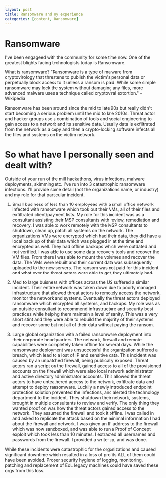 ```yaml
---
layout: post
title: Ransomware and my experience
categories: [content, Ransomware]
---
```

# Ransomware
I've been engageed with the community for some time now. One of the greatest blights facing technologists today is Ransomware. 

What is ransomware?
"Ransomware is a type of malware from cryptovirology that threatens to publish the victim's personal data or perpetually block access to it unless a ransom is paid. While some simple ransomware may lock the system without damaging any files, more advanced malware uses a technique called cryptoviral extortion." - Wikipedia

Ransomware has been around since the mid to late 90s but really didn't start becoming a serious problem until the mid to late 2010s. Threat actor and hacker groups use a combination of tools and social engineering to gain access to a network and its sensitive data. Usually data is exfiltrated from the network as a copy and then a crypto-locking software infects all the files and systems on the victim network.

# So what have I personally seen and dealt with?
Outside of your run of the mill hackathons, virus infections, malware deployments, skimming etc. I've run into 3 catastrophic ransomware infections. I'll provide some detail (not the organizations name, or industry) and my role for that particular incident.

1) Small business of less than 10 employees with a small office network infected with ransomware which took out their VMs, all of their files and exfiltrated client/payment lists. My role for this incident was as a consultant assisting their MSP consultants with review, remediation and recovery. I was able to work remotely with the MSP consultants to shutdown, clean up, patch all systems on the network. The organizations VMs were encrypted which had their data, they did have a local back up of their data which was plugged in at the time and encrypted as well. They had offline backups which were outdated and not verified. I was able to use some data recovery tools and recover the VM files. From there I was able to mount the volumes and recover the data. The VMs were rebuilt and their current data was subsequently uploaded to the new servers. The ransom was not paid for this incident and what ever the threat actors were able to get, they ultimately had.

2) Med to large buisness with offices across the US suffered a similar incident. Their entire network was taken down due to poorly managed infrastructure that allowed threat actors to remotely access the network, monitor the network and systems. Eventually the threat actors deployed ransomware which encrypted all systems, and backups. My role was as an outside consultant to recommend infrastructure and security best practices while helping them maintain a level of sanity. This was a very short stint and they were able to rebuild the majority of their systems and recover some but not all of their data without paying the ransom.

3) Large global organization with a failed ransomware deployment into their corporate headquarters. The network, firewall and remote capabilities were completely taken offline for several days. While the ransomware deployment was unsuccessful the organization suffered a breach, which lead to a lost of IP and sensitive data. This incident was caused by an unpatched firewall, being publically exposed. Threat actors ran a script on the firewall, gained access to all of the provisioned accounts on the firewall which were also local network administrator and active directory administrator accounts. This allowed the threat actors to have unteathered access to the network, exfiltrate data and attempt to deploy ransomware. Luckily a newly introduced endpoint protection solution prevented the infections, and alerted the technology department to the incident. They shutdown their network, systems, brought in multiple consultants to review and verify. The only thing they wanted proof on was how the threat actors gained access to the network. They assumed the firewall and took it offline. I was called in and asked to replicate the attack based on the minimal information I had about the firewall and network. I was given an IP address to the firewall which was now sandboxed, and was able to run a Proof of Concept exploit which took less than 10 minutes. I extracted all usernames and passwords from the firewall. I provided a write-up, and was done.

While these incidents were catastrophic for the organizations and caused significant downtime which resulted in a loss of profits ALL of them could have been avoided.
Proper security hygiene of logging, monitoring, patching and replacement of EoL legacy machines could have saved these orgs from this loss.
